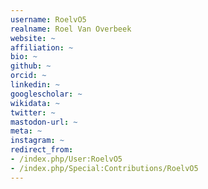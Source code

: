 ```yaml
---
username: RoelvO5
realname: Roel Van Overbeek
website: ~
affiliation: ~
bio: ~
github: ~
orcid: ~
linkedin: ~
googlescholar: ~
wikidata: ~
twitter: ~
mastodon-url: ~
meta: ~
instagram: ~
redirect_from:
- /index.php/User:RoelvO5
- /index.php/Special:Contributions/RoelvO5
---
```

